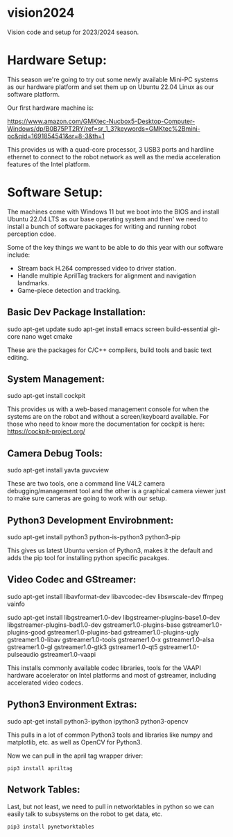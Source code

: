 # vision2024
Vision code and setup for 2023/2024 season.

# Hardware Setup:

This season we're going to try out some newly available Mini-PC systems
as our hardware platform and set them up on Ubuntu 22.04 Linux as
our software platform.

Our first hardware machine is:

https://www.amazon.com/GMKtec-Nucbox5-Desktop-Computer-Windows/dp/B0B75PT2RY/ref=sr_1_3?keywords=GMKtec%2Bmini-pc&qid=1691854541&sr=8-3&th=1

This provides us with a quad-core processor, 3 USB3 ports and hardline
ethernet to connect to the robot network as well as the media
acceleration features of the Intel platform.



# Software Setup:

The machines come with Windows 11 but we boot into the BIOS and
install Ubuntu 22.04 LTS as our base operating system and then' we
need to install a bunch of software packages for writing and running
robot perception cdoe.

Some of the key things we want to be able to do this year with our
software include:

  - Stream back H.264 compressed video to driver station.
  - Handle multiple AprilTag trackers for alignment and navigation landmarks.
  - Game-piece detection and tracking.

## Basic Dev Package Installation:

   sudo apt-get update
   sudo apt-get install emacs screen build-essential git-core nano wget cmake


These are the packages for C/C++ compilers, build tools and basic text editing.

## System Management:

   sudo apt-get install cockpit

This provides us with a web-based management console for when the
systems are on the robot and without a screen/keyboard available. For
those who need to know more the documentation for cockpit is here:
https://cockpit-project.org/


## Camera Debug Tools:

   sudo apt-get install yavta guvcview

These are two tools, one a command line V4L2 camera
debugging/management tool and the other is a graphical camera viewer
just to make sure cameras are going to work with our setup.

## Python3 Development Envirobnment:

   sudo apt-get install python3 python-is-python3 python3-pip

This gives us latest Ubuntu version of Python3, makes it the default
and adds the pip tool for installing python specific pacakges.

## Video Codec and GStreamer:

   sudo apt-get install libavformat-dev libavcodec-dev libswscale-dev ffmpeg
   vainfo

   sudo apt-get install libgstreamer1.0-dev
   libgstreamer-plugins-base1.0-dev libgstreamer-plugins-bad1.0-dev
   gstreamer1.0-plugins-base gstreamer1.0-plugins-good
   gstreamer1.0-plugins-bad gstreamer1.0-plugins-ugly
   gstreamer1.0-libav gstreamer1.0-tools gstreamer1.0-x
   gstreamer1.0-alsa gstreamer1.0-gl gstreamer1.0-gtk3
   gstreamer1.0-qt5 gstreamer1.0-pulseaudio gstreamer1.0-vaapi


This installs commonly available codec libraries, tools for the VAAPI
hardware accelerator on Intel platforms and most of gstreamer,
including accelerated video codecs.

## Python3 Environment Extras:

   sudo apt-get install python3-ipython ipython3 python3-opencv

This pulls in a lot of common Python3 tools and libraries like numpy
and matplotlib, etc. as well as OpenCV for Python3.

Now we can pull in the april tag wrapper driver:

    pip3 install apriltag

## Network Tables:

Last, but not least, we need to pull in networktables in python so we
can easily talk to subsystems on the robot to get data, etc.

    pip3 install pynetworktables

